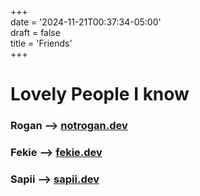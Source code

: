 +++  
date = '2024-11-21T00:37:34-05:00'  
draft = false  
title = 'Friends'  
+++

# Lovely People I know

### Rogan --> [notrogan.dev](https://notrogan.dev)

### Fekie --> [fekie.dev](https://fekie.dev)

### Sapii --> [sapii.dev](https://sapii.dev)
